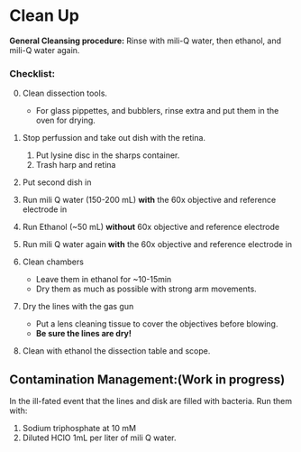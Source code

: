  # Clean Up

**General Cleansing procedure:** Rinse with mili-Q water, then ethanol, and  mili-Q water again. 

### Checklist: 
0. Clean dissection tools.
    - For glass pippettes, and bubblers, rinse extra and put them in the oven for drying. 

1. Stop perfussion and take out dish with the retina. 
    1. Put lysine disc in the sharps container.
    2. Trash harp and retina
2. Put second dish in
3. Run mili Q water (150-200 mL) **with** the 60x objective and reference electrode in
4. Run Ethanol (~50 mL) **without** 60x objective and reference electrode
5. Run mili Q water again **with** the 60x objective and reference electrode in
6. Clean chambers
    - Leave them in ethanol for ~10-15min
    - Dry them as much as possible with strong arm movements. 

7. Dry the lines with the gas gun
    - Put a lens cleaning tissue to cover the objectives before blowing.
    -  **Be sure the lines are dry!**

8. Clean with ethanol the dissection table and scope. 


## Contamination Management:(Work in progress)
In the ill-fated event that the lines and disk are filled with bacteria. Run them with: 
1. Sodium triphosphate at 10 mM
2. Diluted HClO 1mL per liter of mili Q water. 
